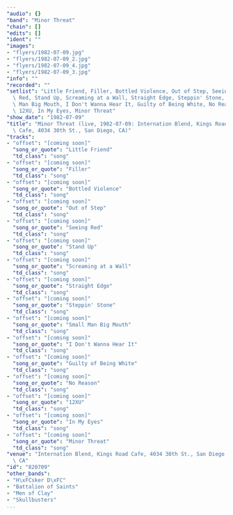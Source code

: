 ```yaml
---
"audio": {}
"band": "Minor Threat"
"chain": []
"edits": []
"ident": ""
"images":
- "flyers/1982-07-09.jpg"
- "flyers/1982-07-09_2.jpg"
- "flyers/1982-07-09_4.jpg"
- "flyers/1982-07-09_3.jpg"
"info": ""
"recorded": ""
"setlist": "Little Friend, Filler, Bottled Violence, Out of Step, Seeing\
  \ Red, Stand Up, Screaming at a Wall, Straight Edge, Steppin' Stone, Small\
  \ Man Big Mouth, I Don't Wanna Hear It, Guilty of Being White, No Reason,\
  \ 12XU, In My Eyes, Minor Threat"
"show_date": "1982-07-09"
"title": "Minor Threat (live, 1982-07-09: Internation Blend, Kings Road\
  \ Cafe, 4034 30th St., San Diego, CA)"
"tracks":
- "offset": "[coming soon]"
  "song_or_quote": "Little Friend"
  "td_class": "song"
- "offset": "[coming soon]"
  "song_or_quote": "Filler"
  "td_class": "song"
- "offset": "[coming soon]"
  "song_or_quote": "Bottled Violence"
  "td_class": "song"
- "offset": "[coming soon]"
  "song_or_quote": "Out of Step"
  "td_class": "song"
- "offset": "[coming soon]"
  "song_or_quote": "Seeing Red"
  "td_class": "song"
- "offset": "[coming soon]"
  "song_or_quote": "Stand Up"
  "td_class": "song"
- "offset": "[coming soon]"
  "song_or_quote": "Screaming at a Wall"
  "td_class": "song"
- "offset": "[coming soon]"
  "song_or_quote": "Straight Edge"
  "td_class": "song"
- "offset": "[coming soon]"
  "song_or_quote": "Steppin' Stone"
  "td_class": "song"
- "offset": "[coming soon]"
  "song_or_quote": "Small Man Big Mouth"
  "td_class": "song"
- "offset": "[coming soon]"
  "song_or_quote": "I Don't Wanna Hear It"
  "td_class": "song"
- "offset": "[coming soon]"
  "song_or_quote": "Guilty of Being White"
  "td_class": "song"
- "offset": "[coming soon]"
  "song_or_quote": "No Reason"
  "td_class": "song"
- "offset": "[coming soon]"
  "song_or_quote": "12XU"
  "td_class": "song"
- "offset": "[coming soon]"
  "song_or_quote": "In My Eyes"
  "td_class": "song"
- "offset": "[coming soon]"
  "song_or_quote": "Minor Threat"
  "td_class": "song"
"venue": "Internation Blend, Kings Road Cafe, 4034 30th St., San Diego,\
  \ CA"
"id": "820709"
"other_bands":
- "H\xFCsker D\xFC"
- "Battalion of Saints"
- "Men of Clay"
- "Skullbusters"
...
```

